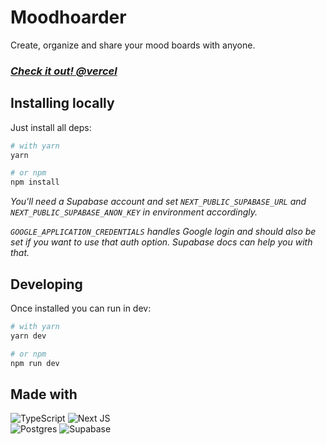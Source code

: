 # Moodhoarder

Create, organize and share your mood boards with anyone.

### **_[Check it out! @vercel](https://moodhoarder.link/)_**

## Installing locally

Just install all deps:

```bash
# with yarn
yarn

# or npm
npm install
```

_You'll need a Supabase account and set `NEXT_PUBLIC_SUPABASE_URL` and `NEXT_PUBLIC_SUPABASE_ANON_KEY` in environment accordingly._

_`GOOGLE_APPLICATION_CREDENTIALS` handles Google login and should also be set if you want to use that auth option. Supabase docs can help you with that._

## Developing

Once installed you can run in dev:

```bash
# with yarn
yarn dev

# or npm
npm run dev
```

## Made with

![TypeScript](https://img.shields.io/badge/typescript-%23007ACC.svg?style=for-the-badge&logo=typescript&logoColor=white)
![Next JS](https://img.shields.io/badge/Next-black?style=for-the-badge&logo=next.js&logoColor=white)  
![Postgres](https://img.shields.io/badge/postgres-%23316192.svg?style=for-the-badge&logo=postgresql&logoColor=white)
![Supabase](https://img.shields.io/badge/Supabase-3ECF8E?style=for-the-badge&logo=supabase&logoColor=white)
